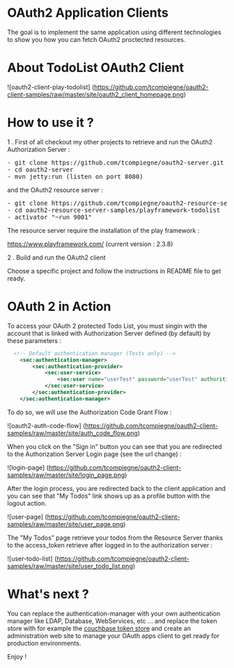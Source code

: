 OAuth2 Application Clients
=================================

The goal is to implement the same application using different technologies to show you how you can fetch OAuth2 proctected resources.

About TodoList OAuth2 Client
=================================

![oauth2-client-play-todolist] (https://github.com/tcompiegne/oauth2-client-samples/raw/master/site/oauth2_client_homepage.png)

How to use it ?
==============================

1 . First of all checkout my other projects to retrieve and run the OAuth2 Authorization Server : 

<pre>
- git clone https://github.com/tcompiegne/oauth2-server.git
- cd oauth2-server
- mvn jetty:run (listen on port 8080)
</pre>

and the OAuth2 resource server :

<pre>
- git clone https://github.com/tcompiegne/oauth2-resource-server-samples
- cd oauth2-resource-server-samples/playframework-todolist
- activator "~run 9001"
</pre>

The resource server require the installation of the play framework :

https://www.playframework.com/ (current version : 2.3.8)

2 . Build and run the OAuth2 client

Choose a specific project and follow the instructions in README file to get ready.

OAuth 2 in Action
==============================

To access your OAuth 2 protected Todo List, you must singin with the account that is linked with Authorization Server defined (by default) by these parameters :

```xml
  <!-- Default authentication manager (Tests only) -->
	<sec:authentication-manager>
		<sec:authentication-provider>
			<sec:user-service>
				<sec:user name="userTest" password="userTest" authorities="ROLE_USER" />
			</sec:user-service>
		</sec:authentication-provider>
    </sec:authentication-manager>
```
To do so, we will use the Authorization Code Grant Flow :

![oauth2-auth-code-flow] (https://github.com/tcompiegne/oauth2-client-samples/raw/master/site/auth_code_flow.png)

When you click on the "Sign in" button you can see that you are redirected to the Authorization Server Login page (see the url change) :

![login-page] (https://github.com/tcompiegne/oauth2-client-samples/raw/master/site/login_page.png)

After the login process, you are redirected back to the client application and you can see that "My Todos" link shows up as a profile button with the logout action.

![user-page] (https://github.com/tcompiegne/oauth2-client-samples/raw/master/site/user_page.png)

The "My Todos" page retrieve your todos from the Resource Server thanks to the access_token retrieve after logged in to the authorization server :

![user-todo-list] (https://github.com/tcompiegne/oauth2-client-samples/raw/master/site/user_todo_list.png)

What's next ?
==============================

You can replace the authentication-manager with your own authentication manager like LDAP, Database, WebServices, etc ...
and replace the token store with for example the [couchbase token store](https://github.com/tcompiegne/oauth2-couchbase-token-store "Couchbase Token Store") and create an administration web site to manage your OAuth apps client to get ready for production environments.

Enjoy !
